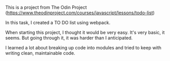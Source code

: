 This is a project from The Odin Project (https://www.theodinproject.com/courses/javascript/lessons/todo-list)

In this task, I created a TO DO list using webpack. 

When starting this project, I thought it would be very easy. It's very basic, it seems. But going through it, it was harder than I anticipated. 

I learned a lot about breaking up code into modules and tried to keep with writing clean, maintainable code.